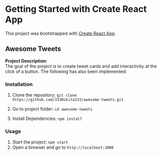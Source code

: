 # Getting Started with Create React App

This project was bootstrapped with [Create React App](https://github.com/facebook/create-react-app).

## Awesome Tweets
**Project Description:**<br>
The goal of the project is to create tweet cards and add interactivity at the click of a button. The following has also been implemented:<br>

### Installation
1. Clone the repository: `git clone https://github.com/333Nikita333/awesome-tweets.git`

2. Go to project folder: `cd awesome-tweets`

3. Install Dependencies: `npm install`

### Usage
1. Start the project: `npm start`
2. Open a browser and go to `http://localhost:3000`
